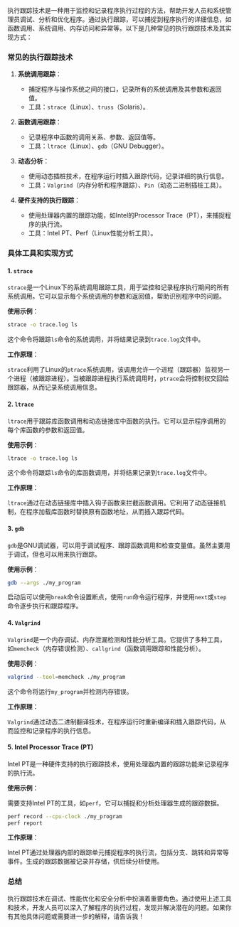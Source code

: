 执行跟踪技术是一种用于监控和记录程序执行过程的方法，帮助开发人员和系统管理员调试、分析和优化程序。通过执行跟踪，可以捕捉到程序执行的详细信息，如函数调用、系统调用、内存访问和异常等。以下是几种常见的执行跟踪技术及其实现方式：

### 常见的执行跟踪技术

1. **系统调用跟踪**：
    - 捕捉程序与操作系统之间的接口，记录所有的系统调用及其参数和返回值。
    - 工具：`strace`（Linux）、`truss`（Solaris）。

2. **函数调用跟踪**：
    - 记录程序中函数的调用关系、参数、返回值等。
    - 工具：`ltrace`（Linux）、`gdb`（GNU Debugger）。

3. **动态分析**：
    - 使用动态插桩技术，在程序运行时插入跟踪代码，记录详细的执行信息。
    - 工具：`Valgrind`（内存分析和程序跟踪）、`Pin`（动态二进制插桩工具）。

4. **硬件支持的执行跟踪**：
    - 使用处理器内置的跟踪功能，如Intel的Processor Trace（PT），来捕捉程序的执行流。
    - 工具：Intel PT、Perf（Linux性能分析工具）。

### 具体工具和实现方式

#### 1. `strace`

`strace`是一个Linux下的系统调用跟踪工具，用于监控和记录程序执行期间的所有系统调用。它可以显示每个系统调用的参数和返回值，帮助识别程序中的问题。

**使用示例**：

```sh
strace -o trace.log ls
```

这个命令将跟踪`ls`命令的系统调用，并将结果记录到`trace.log`文件中。

**工作原理**：

`strace`利用了Linux的`ptrace`系统调用，该调用允许一个进程（跟踪器）监视另一个进程（被跟踪进程）。当被跟踪进程执行系统调用时，`ptrace`会将控制权交回给跟踪器，从而记录系统调用信息。

#### 2. `ltrace`

`ltrace`用于跟踪库函数调用和动态链接库中函数的执行。它可以显示程序调用的每个库函数的参数和返回值。

**使用示例**：

```sh
ltrace -o trace.log ls
```

这个命令将跟踪`ls`命令的库函数调用，并将结果记录到`trace.log`文件中。

**工作原理**：

`ltrace`通过在动态链接库中插入钩子函数来拦截函数调用。它利用了动态链接机制，在程序加载库函数时替换原有函数地址，从而插入跟踪代码。

#### 3. `gdb`

`gdb`是GNU调试器，可以用于调试程序、跟踪函数调用和检查变量值。虽然主要用于调试，但也可以用来执行跟踪。

**使用示例**：

```sh
gdb --args ./my_program
```

启动后可以使用`break`命令设置断点，使用`run`命令运行程序，并使用`next`或`step`命令逐步执行和跟踪程序。

#### 4. `Valgrind`

`Valgrind`是一个内存调试、内存泄漏检测和性能分析工具。它提供了多种工具，如`memcheck`（内存错误检测）、`callgrind`（函数调用跟踪和性能分析）。

**使用示例**：

```sh
valgrind --tool=memcheck ./my_program
```

这个命令将运行`my_program`并检测内存错误。

**工作原理**：

`Valgrind`通过动态二进制翻译技术，在程序运行时重新编译和插入跟踪代码，从而监控和记录程序的执行信息。

#### 5. Intel Processor Trace (PT)

Intel PT是一种硬件支持的执行跟踪技术，使用处理器内置的跟踪功能来记录程序的执行流。

**使用示例**：

需要支持Intel PT的工具，如`perf`，它可以捕捉和分析处理器生成的跟踪数据。

```sh
perf record --cpu-clock ./my_program
perf report
```

**工作原理**：

Intel PT通过处理器内部的跟踪单元捕捉程序的执行流，包括分支、跳转和异常等事件。生成的跟踪数据被记录并存储，供后续分析使用。

### 总结

执行跟踪技术在调试、性能优化和安全分析中扮演着重要角色。通过使用上述工具和技术，开发人员可以深入了解程序的执行过程，发现并解决潜在的问题。如果你有其他具体问题或需要进一步的解释，请告诉我！
